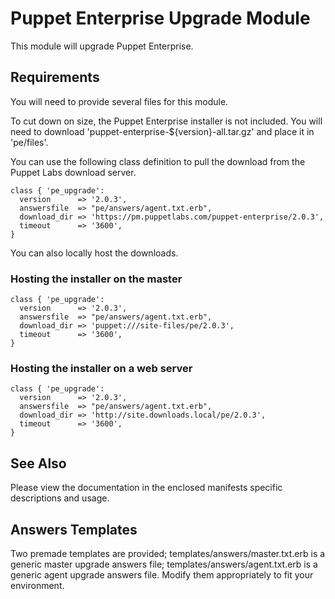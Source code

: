 Puppet Enterprise Upgrade Module
================================

This module will upgrade Puppet Enterprise.

Requirements
------------

You will need to provide several files for this module.

To cut down on size, the Puppet Enterprise installer is not included. You will
need to download 'puppet-enterprise-${version}-all.tar.gz' and place it in
'pe/files'.

You can use the following class definition to pull the download from the
Puppet Labs download server.

    class { 'pe_upgrade':
      version      => '2.0.3',
      answersfile  => "pe/answers/agent.txt.erb",
      download_dir => 'https://pm.puppetlabs.com/puppet-enterprise/2.0.3',
      timeout      => '3600',
    }

You can also locally host the downloads.

### Hosting the installer on the master

    class { 'pe_upgrade':
      version      => '2.0.3',
      answersfile  => "pe/answers/agent.txt.erb",
      download_dir => 'puppet:///site-files/pe/2.0.3',
      timeout      => '3600',
    }

### Hosting the installer on a web server

    class { 'pe_upgrade':
      version      => '2.0.3',
      answersfile  => "pe/answers/agent.txt.erb",
      download_dir => 'http://site.downloads.local/pe/2.0.3',
      timeout      => '3600',
    }

See Also
--------

Please view the documentation in the enclosed manifests specific descriptions
and usage.

Answers Templates
-----------------

Two premade templates are provided; templates/answers/master.txt.erb is a
generic master upgrade answers file; templates/answers/agent.txt.erb is a
generic agent upgrade answers file. Modify them appropriately to fit your
environment.
